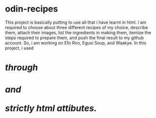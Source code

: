 # odin-recipes
This project is basically putting to use all that i have learnt in html. I am required to choose about three different recipes of my choice, describe them, attach their images, list the ingredients in making them, itemize the steps required to prepare them, and push the final result to my github account.
So, i am working on Efo Riro, Egusi Soup, and Waakye.
In this project, i used <strong> <b> <em> <i> <ins> <del> <mark> <h1> through <h4> and <p> strictly html attibutes.
